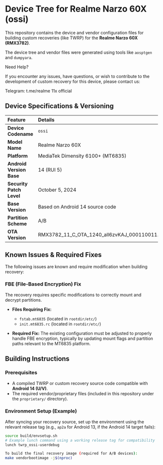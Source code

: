 # Device Tree for Realme Narzo 60X (ossi)

This repository contains the device and vendor configuration files for building custom recoveries (like TWRP) for the **Realme Narzo 60X (RMX3782)**.

The device tree and vendor files were generated using tools like `aosptgen` and `dumpyara`.

Need Help?

If you encounter any issues, have questions, or wish to contribute to the development of custom recovery for this device, please contact us:

Telegram: t.me/realme 11x official

## Device Specifications & Versioning

| Feature | Details |
| :--- | :--- |
| **Device Codename** | `ossi` |
| **Model Name** | Realme Narzo 60X | RMX3782 | RE5C6CL1 |
| **Platform** | MediaTek Dimensity 6100+ (MT6835) |
| **Android Version Base** | 14 (RUI 5) |
| **Security Patch Level** | October 5, 2024 |
| **Base Version** | Based on Android 14 source code |
| **Partition Scheme** | A/B |
| **OTA Version** | RMX3782_11_C_OTA_1240_all6zvKAJ_000110011.zip |

## Known Issues & Required Fixes

The following issues are known and require modification when building recovery:

### FBE (File-Based Encryption) Fix
The recovery requires specific modifications to correctly mount and decrypt partitions.

* **Files Requiring Fix:**
    * `fstab.mt6835` (located in `rootdir/etc/`)
    * `init.mt6835.rc` (located in `rootdir/etc/`)

* **Required Fix:** The existing configuration must be adjusted to properly handle FBE encryption, typically by updating mount flags and partition paths relevant to the MT6835 platform.

## Building Instructions

### Prerequisites

* A compiled TWRP or custom recovery source code compatible with **Android 14 (U/V)**.
* The required vendor/proprietary files (included in this repository under the `proprietary/` directory).

### Environment Setup (Example)

After syncing your recovery source, set up the environment using the relevant release tag (e.g., `ap2a` for Android 13, if the Android 14 target fails):

```bash
source build/envsetup.sh
# Example lunch command using a working release tag for compatibility
lunch twrp_ossi-userdebug

To build the final recovery image (required for A/B devices):
make vendorbootimage -j$(nproc)



